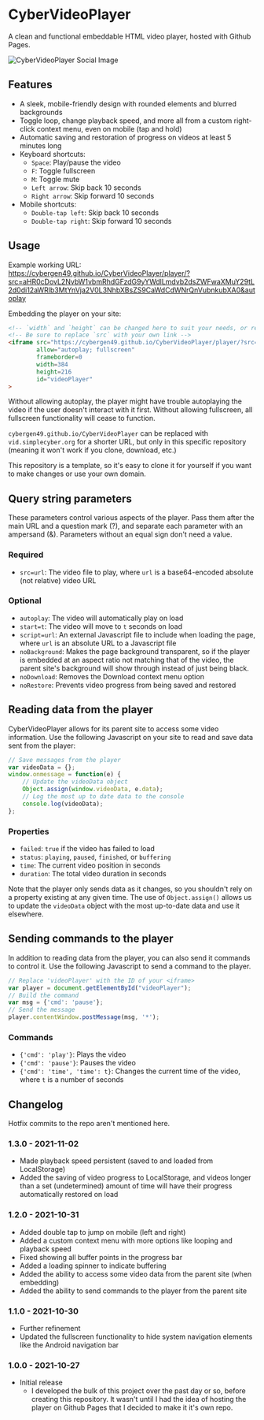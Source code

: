 
# CyberVideoPlayer
A clean and functional embeddable HTML video player, hosted with Github Pages.

![CyberVideoPlayer Social Image](https://cdn.discordapp.com/attachments/798468240606363678/905652445655474227/CyberVideoPlayer_Repo_Promo.png)

## Features
* A sleek, mobile-friendly design with rounded elements and blurred backgrounds
* Toggle loop, change playback speed, and more all from a custom right-click context menu, even on mobile (tap and hold)
* Automatic saving and restoration of progress on videos at least 5 minutes long
* Keyboard shortcuts:
    * `Space`: Play/pause the video
    * `F`: Toggle fullscreen
    * `M`: Toggle mute
    * `Left arrow`: Skip back 10 seconds
    * `Right arrow`: Skip forward 10 seconds
* Mobile shortcuts:
    * `Double-tap left`: Skip back 10 seconds
    * `Double-tap right`: Skip forward 10 seconds

## Usage
Example working URL:  
<https://cybergen49.github.io/CyberVideoPlayer/player/?src=aHR0cDovL2NvbW1vbmRhdGFzdG9yYWdlLmdvb2dsZWFwaXMuY29tL2d0di12aWRlb3MtYnVja2V0L3NhbXBsZS9CaWdCdWNrQnVubnkubXA0&autoplay>

Embedding the player on your site:
```html
<!-- `width` and `height` can be changed here to suit your needs, or removed entirely to style with CSS -->
<!-- Be sure to replace `src` with your own link -->
<iframe src="https://cybergen49.github.io/CyberVideoPlayer/player/?src=aHR0cDovL2NvbW1vbmRhdGFzdG9yYWdlLmdvb2dsZWFwaXMuY29tL2d0di12aWRlb3MtYnVja2V0L3NhbXBsZS9CaWdCdWNrQnVubnkubXA0&autoplay"
        allow="autoplay; fullscreen"
        frameborder=0
        width=384
        height=216
        id="videoPlayer"
>
```

Without allowing autoplay, the player might have trouble autoplaying the video if the user doesn't interact with it first. Without allowing fullscreen, all fullscreen functionality will cease to function.

`cybergen49.github.io/CyberVideoPlayer` can be replaced with `vid.simplecyber.org` for a shorter URL, but only in this specific repository (meaning it won't work if you clone, download, etc.)

This repository is a template, so it's easy to clone it for yourself if you want to make changes or use your own domain.

## Query string parameters
These parameters control various aspects of the player. Pass them after the main URL and a question mark (?), and separate each parameter with an ampersand (&). Parameters without an equal sign don't need a value.

### Required
* `src=url`: The video file to play, where `url` is a base64-encoded absolute (not relative) video URL

### Optional
* `autoplay`: The video will automatically play on load
* `start=t`: The video will move to `t` seconds on load
* `script=url`: An external Javascript file to include when loading the page, where `url` is an absolute URL to a Javascript file
* `noBackground`: Makes the page background transparent, so if the player is embedded at an aspect ratio not matching that of the video, the parent site's background will show through instead of just being black.
* `noDownload`: Removes the Download context menu option
* `noRestore`: Prevents video progress from being saved and restored

## Reading data from the player
CyberVideoPlayer allows for its parent site to access some video information. Use the following Javascript on your site to read and save data sent from the player:
```js
// Save messages from the player
var videoData = {};
window.onmessage = function(e) {
    // Update the videoData object
    Object.assign(window.videoData, e.data);
    // Log the most up to date data to the console
    console.log(videoData); 
};
```

### Properties
* `failed`: `true` if the video has failed to load
* `status`: `playing`, `paused`, `finished`, or `buffering`
* `time`: The current video position in seconds
* `duration`: The total video duration in seconds

Note that the player only sends data as it changes, so you shouldn't rely on a property existing at any given time. The use of `Object.assign()` allows us to update the `videoData` object with the most up-to-date data and use it elsewhere.

## Sending commands to the player
In addition to reading data from the player, you can also send it commands to control it. Use the following Javascript to send a command to the player.
```js
// Replace 'videoPlayer' with the ID of your <iframe>
var player = document.getElementById("videoPlayer");
// Build the command
var msg = {'cmd': 'pause'};
// Send the message
player.contentWindow.postMessage(msg, '*');
```

### Commands
* `{'cmd': 'play'}`: Plays the video
* `{'cmd': 'pause'}`: Pauses the video
* `{'cmd': 'time', 'time': t}`: Changes the current time of the video, where `t` is a number of seconds

## Changelog
Hotfix commits to the repo aren't mentioned here.

### 1.3.0 - 2021-11-02
* Made playback speed persistent (saved to and loaded from LocalStorage)
* Added the saving of video progress to LocalStorage, and videos longer than a set (undetermined) amount of time will have their progress automatically restored on load

### 1.2.0 - 2021-10-31
* Added double tap to jump on mobile (left and right)
* Added a custom context menu with more options like looping and playback speed
* Fixed showing all buffer points in the progress bar
* Added a loading spinner to indicate buffering
* Added the ability to access some video data from the parent site (when embedding)
* Added the ability to send commands to the player from the parent site

### 1.1.0 - 2021-10-30
* Further refinement
* Updated the fullscreen functionality to hide system navigation elements like the Android navigation bar

### 1.0.0 - 2021-10-27
* Initial release
    * I developed the bulk of this project over the past day or so, before creating this repository. It wasn't until I had the idea of hosting the player on Github Pages that I decided to make it it's own repo.